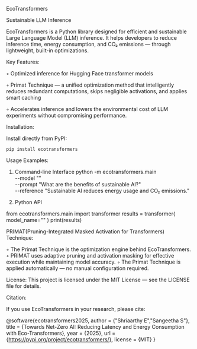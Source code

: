 EcoTransformers

Sustainable LLM Inference

EcoTransformers is a Python library designed for efficient and sustainable Large Language Model (LLM) inference.
It helps developers to reduce inference time, energy consumption, and CO₂ emissions — through lightweight, built-in optimizations.

Key Features:

   ◦ Optimized inference for Hugging Face transformer models

   ◦ Primat Technique — a unified optimization method that intelligently reduces redundant computations, skips negligible activations, and applies smart caching

   ◦ Accelerates inference and lowers the environmental cost of LLM experiments without compromising performance.

Installation:

Install directly from PyPI:

    pip install ecotransformers

Usage Examples:

1. Command-line Interface
python -m ecotransformers.main \
    --model "<your model name>" \
    --prompt "What are the benefits of sustainable AI?" \
    --reference "Sustainable AI reduces energy usage and CO₂ emissions."

2. Python API

from ecotransformers.main import transformer
results = transformer(
    model_name="<your model name>"
)
print(results)


PRIMAT(Pruning-Integrated Masked Activation for Transformers) Technique:

◦ The Primat Technique is the optimization engine behind EcoTransformers.
◦ PRIMAT uses adaptive pruning and activation masking for effective execution while maintaining model accuracy. 
◦ The Primat Technique is applied automatically — no manual configuration required.

License:
This project is licensed under the MIT License — see the LICENSE file for details.

Citation:

If you use EcoTransformers in your research, please cite:

@software{ecotransformers2025,
  author = {"Shriaarthy E","Sangeetha S"},
  title = {Towards Net-Zero AI: Reducing Latency and Energy Consumption with Eco-Transformers},
  year = {2025},
  url = {https://pypi.org/project/ecotransformers/},
  license = {MIT}
}
